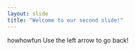 ```yaml
---
layout: slide
title: "Welcome to our second slide!"
---
```

howhowfun
Use the left arrow to go back!
